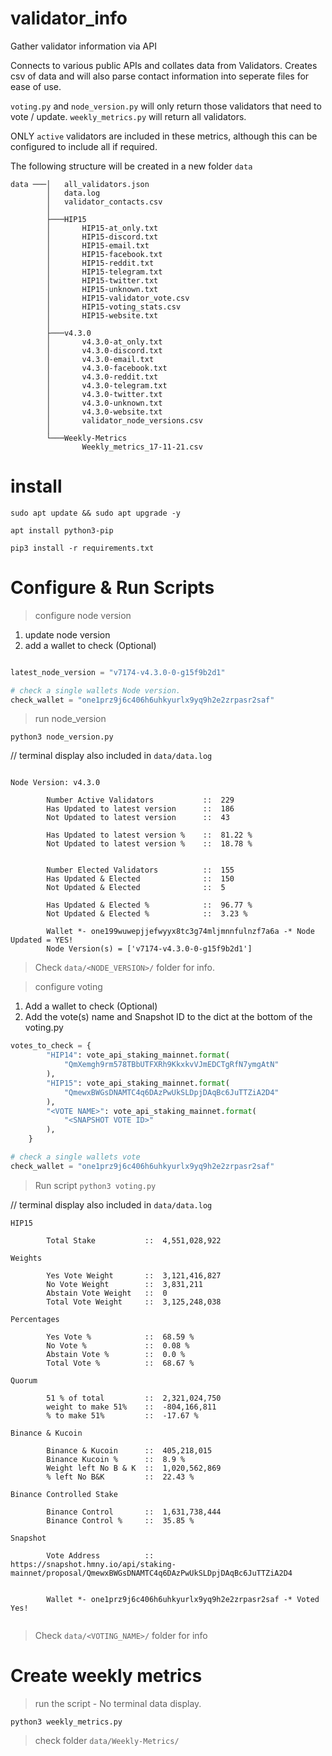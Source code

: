 # validator_info
Gather validator information via API

Connects to various public APIs and collates data from Validators.
Creates csv of data and will also parse contact information into seperate files for ease of use.

`voting.py` and `node_version.py` will only return those validators that need to vote / update.  `weekly_metrics.py` will return all validators.

ONLY `active` validators are included in these metrics, although this can be configured to include all if required.

The following structure will be created in a new folder `data`

```
data ───│   all_validators.json
        │   data.log
        │   validator_contacts.csv       
        │
        ├───HIP15
        │       HIP15-at_only.txt
        │       HIP15-discord.txt
        │       HIP15-email.txt
        │       HIP15-facebook.txt
        │       HIP15-reddit.txt
        │       HIP15-telegram.txt
        │       HIP15-twitter.txt
        │       HIP15-unknown.txt
        │       HIP15-validator_vote.csv
        │       HIP15-voting_stats.csv
        │       HIP15-website.txt
        │
        ├───v4.3.0
        │       v4.3.0-at_only.txt
        │       v4.3.0-discord.txt
        │       v4.3.0-email.txt
        │       v4.3.0-facebook.txt
        │       v4.3.0-reddit.txt
        │       v4.3.0-telegram.txt
        │       v4.3.0-twitter.txt
        │       v4.3.0-unknown.txt
        │       v4.3.0-website.txt
        │       validator_node_versions.csv
        │
        └───Weekly-Metrics
                Weekly_metrics_17-11-21.csv
```
# install
`sudo apt update && sudo apt upgrade -y`

`apt install python3-pip`

`pip3 install -r requirements.txt`


# Configure & Run Scripts

> configure node version

1. update node version
2. add a wallet to check (Optional)

``` python 

latest_node_version = "v7174-v4.3.0-0-g15f9b2d1"

# check a single wallets Node version.
check_wallet = "one1prz9j6c406h6uhkyurlx9yq9h2e2zrpasr2saf"

```
> run node_version

`python3 node_version.py`

// terminal display also included in `data/data.log`

```

Node Version: v4.3.0

        Number Active Validators           ::  229
        Has Updated to latest version      ::  186
        Not Updated to latest version      ::  43

        Has Updated to latest version %    ::  81.22 %
        Not Updated to latest version %    ::  18.78 %


        Number Elected Validators          ::  155
        Has Updated & Elected              ::  150
        Not Updated & Elected              ::  5

        Has Updated & Elected %            ::  96.77 %
        Not Updated & Elected %            ::  3.23 %

        Wallet *- one199wuwepjjefwyyx8tc3g74mljmnnfulnzf7a6a -* Node Updated = YES!
        Node Version(s) = ['v7174-v4.3.0-0-g15f9b2d1']

```

> Check `data/<NODE_VERSION>/` folder for info.


> configure voting

1. Add a wallet to check (Optional)
2. Add the vote(s) name and Snapshot ID to the dict at the bottom of the voting.py
   

``` python
votes_to_check = {
        "HIP14": vote_api_staking_mainnet.format(
            "QmXemgh9rm578TBbUTFXRh9KkxkvVJmEDCTgRfN7ymgAtN"
        ),
        "HIP15": vote_api_staking_mainnet.format(
            "QmewxBWGsDNAMTC4q6DAzPwUkSLDpjDAqBc6JuTTZiA2D4"
        ),
        "<VOTE NAME>": vote_api_staking_mainnet.format(
            "<SNAPSHOT VOTE ID>"
        ),
    }
```

``` python
# check a single wallets vote
check_wallet = "one1prz9j6c406h6uhkyurlx9yq9h2e2zrpasr2saf"
```

> Run script
`python3 voting.py`

// terminal display also included in `data/data.log`
```
HIP15

        Total Stake           ::  4,551,028,922

Weights

        Yes Vote Weight       ::  3,121,416,827
        No Vote Weight        ::  3,831,211
        Abstain Vote Weight   ::  0
        Total Vote Weight     ::  3,125,248,038

Percentages

        Yes Vote %            ::  68.59 %
        No Vote %             ::  0.08 %
        Abstain Vote %        ::  0.0 %
        Total Vote %          ::  68.67 %

Quorum

        51 % of total         ::  2,321,024,750
        weight to make 51%    ::  -804,166,811
        % to make 51%         ::  -17.67 %

Binance & Kucoin

        Binance & Kucoin      ::  405,218,015
        Binance Kucoin %      ::  8.9 %
        Weight left No B & K  ::  1,020,562,869
        % left No B&K         ::  22.43 %

Binance Controlled Stake

        Binance Control       ::  1,631,738,444
        Binance Control %     ::  35.85 %

Snapshot

        Vote Address          ::  https://snapshot.hmny.io/api/staking-mainnet/proposal/QmewxBWGsDNAMTC4q6DAzPwUkSLDpjDAqBc6JuTTZiA2D4


        Wallet *- one1prz9j6c406h6uhkyurlx9yq9h2e2zrpasr2saf -* Voted Yes!


```

> Check `data/<VOTING_NAME>/` folder for info

# Create weekly metrics

> run the script - No terminal data display.

`python3 weekly_metrics.py`

> check folder `data/Weekly-Metrics/`

